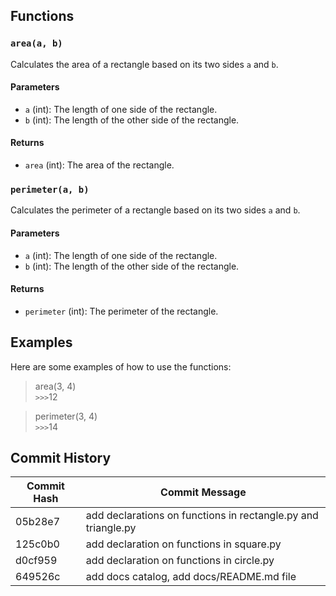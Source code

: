 ## Functions

### `area(a, b)`

Calculates the area of a rectangle based on its two sides `a` and `b`.

#### Parameters

* `a` (int): The length of one side of the rectangle.
* `b` (int): The length of the other side of the rectangle.

#### Returns

* `area` (int): The area of the rectangle.

### `perimeter(a, b)`

Calculates the perimeter of a rectangle based on its two sides `a` and `b`.

#### Parameters

* `a` (int): The length of one side of the rectangle.
* `b` (int): The length of the other side of the rectangle.

#### Returns

* `perimeter` (int): The perimeter of the rectangle.

## Examples

Here are some examples of how to use the functions:


> area(3, 4)\
`>>>`12

> perimeter(3, 4)\
`>>>`14

## Commit History
| Commit Hash | Commit Message |
| --- | --- |
| 05b28e7 | add declarations on functions in rectangle.py and triangle.py |
| 125c0b0 | add declaration on functions in square.py |
| d0cf959 | add declaration on functions in circle.py |
| 649526c | add docs catalog, add docs/README.md file |

